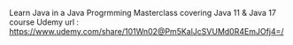 Learn Java in a Java Progrmming Masterclass covering Java 11 & Java 17 course
Udemy url : https://www.udemy.com/share/101Wn02@Pm5KalJcSVUMd0R4EmJOfj4=/
